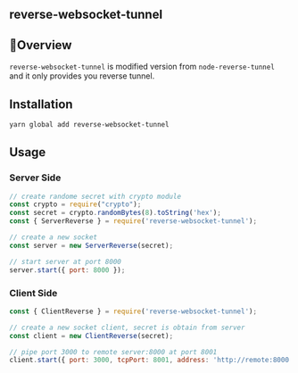 reverse-websocket-tunnel
---

## Overview
`reverse-websocket-tunnel` is modified version from `node-reverse-tunnel` and it only provides you reverse tunnel.

## Installation
```bash
yarn global add reverse-websocket-tunnel
```

## Usage
### Server Side
```JavaScript
// create randome secret with crypto module
const crypto = require("crypto");
const secret = crypto.randomBytes(8).toString('hex');
const { ServerReverse } = require('reverse-websocket-tunnel');

// create a new socket
const server = new ServerReverse(secret);

// start server at port 8000
server.start({ port: 8000 });
```

### Client Side
```JavaScript
const { ClientReverse } = require('reverse-websocket-tunnel');

// create a new socket client, secret is obtain from server
const client = new ClientReverse(secret);

// pipe port 3000 to remote server:8000 at port 8001
client.start({ port: 3000, tcpPort: 8001, address: 'http://remote:8000' });
```
